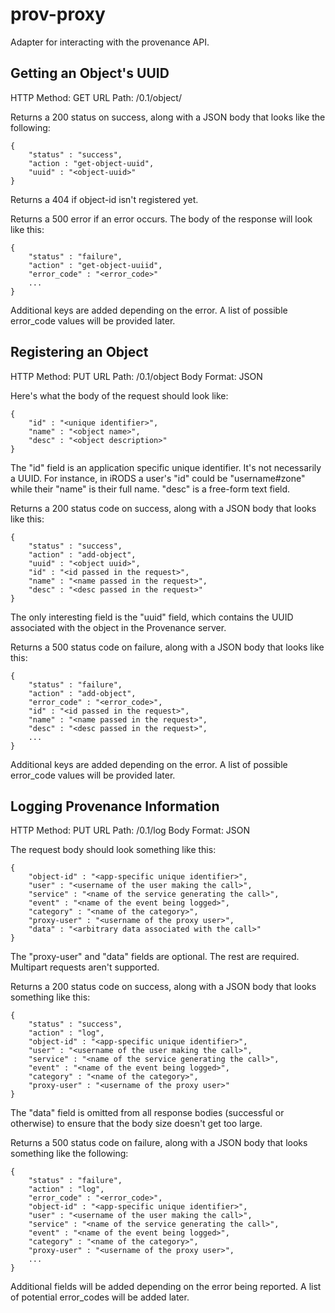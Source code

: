 # prov-proxy

Adapter for interacting with the provenance API.

## Getting an Object's UUID

HTTP Method: GET
URL Path:    /0.1/object/<object-id>

Returns a 200 status on success, along with a JSON body that looks like the following:

    {
        "status" : "success",
        "action : "get-object-uuid",
        "uuid" : "<object-uuid>" 
    }

Returns a 404 if object-id isn't registered yet.

Returns a 500 error if an error occurs. The body of the response will look like this:

    {
        "status" : "failure",
        "action" : "get-object-uuiid",
        "error_code" : "<error_code>"
        ...
    } 

Additional keys are added depending on the error. A list of possible error_code values will be provided later.

## Registering an Object

HTTP Method: PUT
URL Path: /0.1/object
Body Format: JSON

Here's what the body of the request should look like:

    {
        "id" : "<unique identifier>",
        "name" : "<object name>",
        "desc" : "<object description>"
    }

The "id" field is an application specific unique identifier. It's not necessarily a UUID. For instance, in iRODS a user's "id" could be "username#zone" while their "name" is their full name. "desc" is a free-form text field.

Returns a 200 status code on success, along with a JSON body that looks like this:

    {
        "status" : "success",
        "action" : "add-object",
        "uuid" : "<object uuid>",
        "id" : "<id passed in the request>",
        "name" : "<name passed in the request>",
        "desc" : "<desc passed in the request>"
    }

The only interesting field is the "uuid" field, which contains the UUID associated with the object in the Provenance server.

Returns a 500 status code on failure, along with a JSON body that looks like this:

    {
        "status" : "failure",
        "action" : "add-object",
        "error_code" : "<error_code>",
        "id" : "<id passed in the request>",   
        "name" : "<name passed in the request>",
        "desc" : "<desc passed in the request>",
        ...
    }

Additional keys are added depending on the error. A list of possible error_code values will be provided later.

## Logging Provenance Information

HTTP Method: PUT
URL Path: /0.1/log
Body Format: JSON

The request body should look something like this:

    {
        "object-id" : "<app-specific unique identifier>",
        "user" : "<username of the user making the call>",
        "service" : "<name of the service generating the call>",
        "event" : "<name of the event being logged>",
        "category" : "<name of the category>",
        "proxy-user" : "<username of the proxy user>",
        "data" : "<arbitrary data associated with the call>"
    }

The "proxy-user" and "data" fields are optional. The rest are required. Multipart requests aren't supported.

Returns a 200 status code on success, along with a JSON body that looks something like this:

    {
        "status" : "success",
        "action" : "log",
        "object-id" : "<app-specific unique identifier>",
        "user" : "<username of the user making the call>",
        "service" : "<name of the service generating the call>",
        "event" : "<name of the event being logged>",
        "category" : "<name of the category>",
        "proxy-user" : "<username of the proxy user>"
    }

The "data" field is omitted from all response bodies (successful or otherwise) to ensure that the body size doesn't get too large. 

Returns a 500 status code on failure, along with a JSON body that looks something like the following:

    {
        "status" : "failure",
        "action" : "log",
        "error_code" : "<error_code>",
        "object-id" : "<app-specific unique identifier>",
        "user" : "<username of the user making the call>",
        "service" : "<name of the service generating the call>",
        "event" : "<name of the event being logged>",
        "category" : "<name of the category>",
        "proxy-user" : "<username of the proxy user>",
        ...
    }

Additional fields will be added depending on the error being reported. A list of potential error_codes will be added later.

